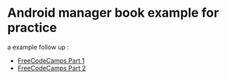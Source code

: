 # Android manager book example for practice

a example follow up :

- [FreeCodeCamps Part 1](https://www.youtube.com/watch?v=fis26HvvDII&t=28858s)
- [FreeCodeCamps Part 2](https://www.youtube.com/watch?v=RcSHAkpwXAQ)
